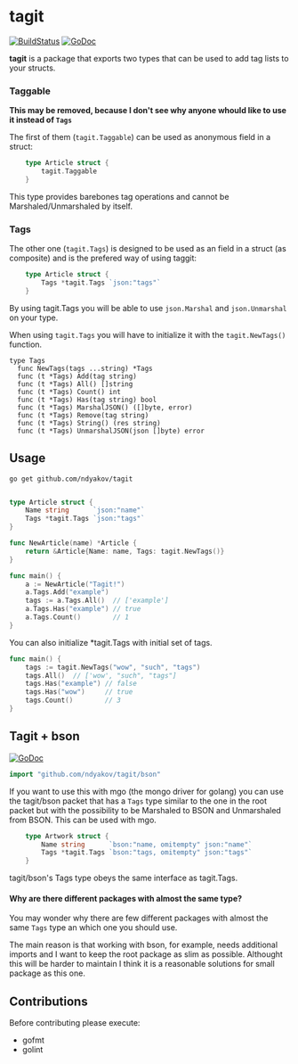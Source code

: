 # tagit

[![BuildStatus](https://travis-ci.org/ndyakov/tagit.png)](https://travis-ci.org/ndyakov/tagit)
[![GoDoc](https://godoc.org/github.com/ndyakov/tagit?status.png)](https://godoc.org/github.com/ndyakov/tagit)

__tagit__ is a package that exports two types
that can be used to add tag lists to your structs.

### Taggable

__This may be removed, because I don't see why anyone whould like to use it instead of `Tags`__

The first of them (`tagit.Taggable`) can be used as anonymous field
in a struct:

```go
	type Article struct {
		tagit.Taggable
	}
```
This type provides barebones tag operations and cannot be Marshaled/Unmarshaled by itself.


### Tags

The other one (`tagit.Tags`) is designed to be used as an field in
a struct (as composite) and is the prefered way of using taggit:

```go
	type Article struct {
		Tags *tagit.Tags `json:"tags"`
	}
```

By using tagit.Tags you will be able to use `json.Marshal` and `json.Unmarshal`
on your type.

When using `tagit.Tags` you will have to initialize it with the `tagit.NewTags()` function.

```
type Tags
  func NewTags(tags ...string) *Tags
  func (t *Tags) Add(tag string)
  func (t *Tags) All() []string
  func (t *Tags) Count() int
  func (t *Tags) Has(tag string) bool
  func (t *Tags) MarshalJSON() ([]byte, error)
  func (t *Tags) Remove(tag string)
  func (t *Tags) String() (res string)
  func (t *Tags) UnmarshalJSON(json []byte) error
```

## Usage

```
go get github.com/ndyakov/tagit
```

```go

type Article struct {
	Name string      `json:"name"`
	Tags *tagit.Tags `json:"tags"`
}

func NewArticle(name) *Article {
	return &Article{Name: name, Tags: tagit.NewTags()}
}

func main() {
	a := NewArticle("Tagit!")
	a.Tags.Add("example")
	tags := a.Tags.All()  // ['example']
	a.Tags.Has("example") // true
	a.Tags.Count()        // 1
}

```

You can also initialize *tagit.Tags with initial set of tags.

```go
func main() {
	tags := tagit.NewTags("wow", "such", "tags")
	tags.All()  // ['wow', "such", "tags"]
	tags.Has("example") // false
	tags.Has("wow")     // true
	tags.Count()        // 3
}
```

## Tagit + bson
[![GoDoc](https://godoc.org/github.com/ndyakov/tagit/bson?status.png)](https://godoc.org/github.com/ndyakov/tagit/bson)

```go
import "github.com/ndyakov/tagit/bson"
```

If you want to use this with mgo (the mongo driver for golang) you can use the tagit/bson packet
that has a `Tags` type similar to the one in the root packet but with the possibility to be
Marshaled to BSON and Unmarshaled from BSON. This can be used with mgo.

```go
	type Artwork struct {
		Name string      `bson:"name, omitempty" json:"name"`
		Tags *tagit.Tags `bson:"tags, omitempty" json:"tags"`
	}

```

tagit/bson's Tags type obeys the same interface as tagit.Tags.

#### Why are there different packages with almost the same type?

You may wonder why there are few different packages with almost the same `Tags` type
an which one you should use.

The main reason is that working with bson, for example, needs additional imports and I want to
keep the root package as slim as possible. Althought this will be harder to maintain I think it is a
reasonable solutions for small package as this one.


## Contributions

Before contributing please execute:
* gofmt
* golint
